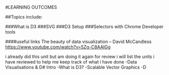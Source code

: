 #LEARNING OUTCOMES

##Topics include:

###What is D3
###SVG
###D3 Setup
###Selectors with Chrome Developer tools

####useful links
The beauty of data visualization – David McCandless
https://www.youtube.com/watch?v=5Zg-C8AAIGg

i already did this unit but am doing it again for review
i will list the units i have reviewed to help me keep track of what i have done
-Data Visualisations & D# Intro
-What is D3?
-Scalable Vector Graphics
-D